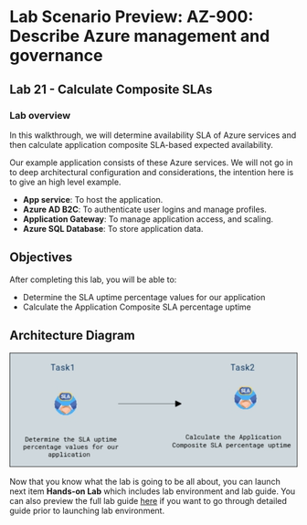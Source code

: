 # Lab Scenario Preview: AZ-900: Describe Azure management and governance

## Lab 21 - Calculate Composite SLAs

### Lab overview

In this walkthrough, we will determine availability SLA of Azure services and then calculate application composite SLA-based expected availability.

Our example application consists of these Azure services. We will not go in to deep architectural configuration and considerations, the intention here is to give an high level example.

+ **App service**: To host the application.
+ **Azure AD B2C**: To authenticate user logins and manage profiles.
+ **Application Gateway**: To manage application access, and scaling. 
+ **Azure SQL Database**: To store application data. 

## Objectives

After completing this lab, you will be able to:

- Determine the SLA uptime percentage values for our application
- Calculate the Application Composite SLA percentage uptime

## Architecture Diagram

![](../images/az900lab21.png)

Now that you know what the lab is going to be all about, you can launch next item **Hands-on Lab** which includes lab environment and lab guide. You can also preview the full lab guide [here](https://experience.cloudlabs.ai/#/labguidepreview/67ff4df0-f9a5-4d2b-99c9-e48ff83d8595) if you want to go through detailed guide prior to launching lab environment.
